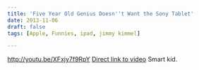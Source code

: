 ```yaml
---
title: 'Five Year Old Genius Doesn''t Want the Sony Tablet'
date: 2013-11-06
draft: false
tags: [Apple, Funnies, ipad, jimmy kimmel]

---
```


http://youtu.be/XFxjy7f9RpY [Direct link to video](http://youtu.be/XFxjy7f9RpY) Smart kid.